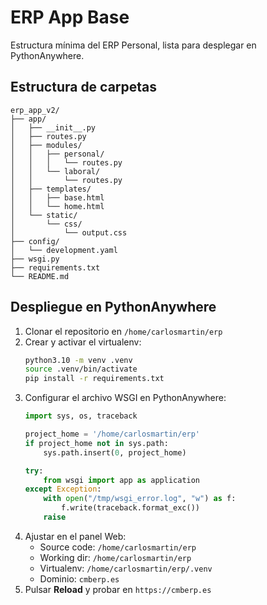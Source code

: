 # ERP App Base

Estructura mínima del ERP Personal, lista para desplegar en PythonAnywhere.

## Estructura de carpetas

```
erp_app_v2/
├── app/
│   ├── __init__.py
│   ├── routes.py
│   ├── modules/
│   │   ├── personal/
│   │   │   └── routes.py
│   │   └── laboral/
│   │       └── routes.py
│   ├── templates/
│   │   ├── base.html
│   │   └── home.html
│   └── static/
│       └── css/
│           └── output.css
├── config/
│   └── development.yaml
├── wsgi.py
├── requirements.txt
└── README.md
```

## Despliegue en PythonAnywhere

1. Clonar el repositorio en `/home/carlosmartin/erp`
2. Crear y activar el virtualenv:
   ```bash
   python3.10 -m venv .venv
   source .venv/bin/activate
   pip install -r requirements.txt
   ```
3. Configurar el archivo WSGI en PythonAnywhere:
   ```python
   import sys, os, traceback

   project_home = '/home/carlosmartin/erp'
   if project_home not in sys.path:
       sys.path.insert(0, project_home)

   try:
       from wsgi import app as application
   except Exception:
       with open("/tmp/wsgi_error.log", "w") as f:
           f.write(traceback.format_exc())
       raise
   ```
4. Ajustar en el panel Web:
   - Source code: `/home/carlosmartin/erp`
   - Working dir: `/home/carlosmartin/erp`
   - Virtualenv: `/home/carlosmartin/erp/.venv`
   - Dominio: `cmberp.es`
5. Pulsar **Reload** y probar en `https://cmberp.es`

